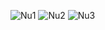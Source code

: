 ![Nu1](https://user-images.githubusercontent.com/95176405/169377498-fe262c97-e63c-4049-b279-451dd9a281a8.PNG)
![Nu2](https://user-images.githubusercontent.com/95176405/169377504-6ef4023c-6111-4332-bd4a-d74af4780790.PNG)
![Nu3](https://user-images.githubusercontent.com/95176405/169377507-a52f53ba-28c8-45bc-ba76-1c1a3b7505ad.PNG)
